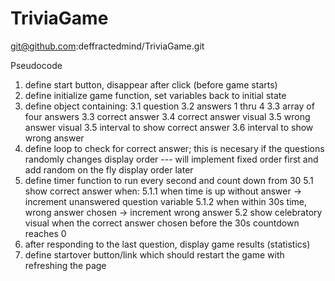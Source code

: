 # TriviaGame
git@github.com:deffractedmind/TriviaGame.git

Pseudocode
1. define start button, disappear after click (before game starts)
2. define initialize game function, set variables back to initial state
3. define object containing:
  3.1 question
  3.2 answers 1 thru 4
    3.3 array of four answers
  3.3 correct answer
  3.4 correct answer visual
  3.5 wrong answer visual
  3.5 interval to show correct answer
  3.6 interval to show wrong answer
4. define loop to check for correct answer; this is necesary if the questions randomly changes display order --- will implement fixed order first and add random on the fly display order later
5. define timer function to run every second and count down from 30
  5.1 show correct answer when:
    5.1.1 when time is up without answer -> increment unanswered question variable
    5.1.2 when within 30s time, wrong answer chosen -> increment wrong answer
  5.2 show celebratory visual when the correct answer chosen before the 30s countdown reaches 0
6.	after responding to the last question, display game results (statistics)
7.	define startover button/link which should restart the game with refreshing the page
